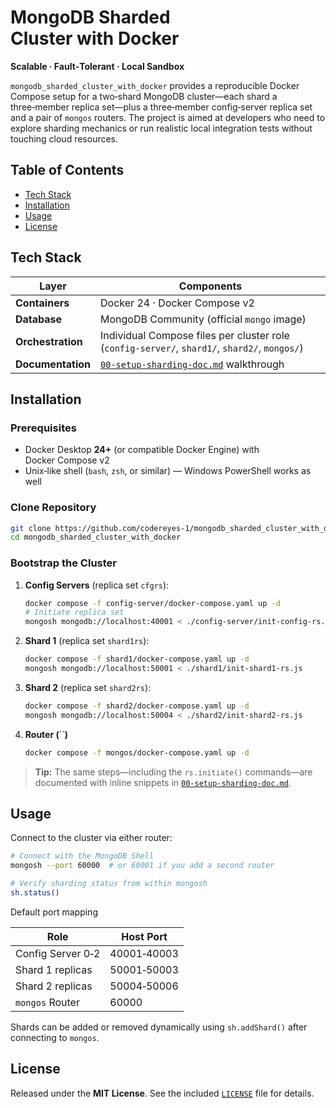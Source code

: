# MongoDB Sharded Cluster with Docker

**Scalable · Fault‑Tolerant · Local Sandbox**

`mongodb_sharded_cluster_with_docker` provides a reproducible Docker Compose setup for a two‑shard MongoDB cluster—each shard a three‑member replica set—plus a three‑member config‑server replica set and a pair of `mongos` routers. The project is aimed at developers who need to explore sharding mechanics or run realistic local integration tests without touching cloud resources.

## Table of Contents

- [Tech Stack](#tech-stack)
- [Installation](#installation)
- [Usage](#usage)
- [License](#license)

## Tech Stack

| Layer             | Components                                                                                    |
| ----------------- | --------------------------------------------------------------------------------------------- |
| **Containers**    | Docker 24 · Docker Compose v2                                                                 |
| **Database**      | MongoDB Community (official `mongo` image)                                                    |
| **Orchestration** | Individual Compose files per cluster role (`config-server/`, `shard1/`, `shard2/`, `mongos/`) |
| **Documentation** | [`00-setup-sharding-doc.md`](00-setup-sharding-doc.md) walkthrough                            |

## Installation

### Prerequisites

- Docker Desktop **24+** (or compatible Docker Engine) with Docker Compose v2
- Unix‑like shell (`bash`, `zsh`, or similar) — Windows PowerShell works as well

### Clone Repository

```bash
git clone https://github.com/codereyes-1/mongodb_sharded_cluster_with_docker.git
cd mongodb_sharded_cluster_with_docker
```

### Bootstrap the Cluster

1. **Config Servers** (replica set `cfgrs`):
   ```bash
   docker compose -f config-server/docker-compose.yaml up -d
   # Initiate replica set
   mongosh mongodb://localhost:40001 < ./config-server/init-config-rs.js   # or follow the manual rs.initiate() in the doc
   ```
2. **Shard 1** (replica set `shard1rs`):
   ```bash
   docker compose -f shard1/docker-compose.yaml up -d
   mongosh mongodb://localhost:50001 < ./shard1/init-shard1-rs.js
   ```
3. **Shard 2** (replica set `shard2rs`):
   ```bash
   docker compose -f shard2/docker-compose.yaml up -d
   mongosh mongodb://localhost:50004 < ./shard2/init-shard2-rs.js
   ```
4. **Router (**``**)**
   ```bash
   docker compose -f mongos/docker-compose.yaml up -d
   ```

> **Tip:** The same steps—including the `rs.initiate()` commands—are documented with inline snippets in [`00-setup-sharding-doc.md`](00-setup-sharding-doc.md).

## Usage

Connect to the cluster via either router:

```bash
# Connect with the MongoDB Shell
mongosh --port 60000  # or 60001 if you add a second router

# Verify sharding status from within mongosh
sh.status()
```

Default port mapping

| Role              | Host Port   |
| ----------------- | ----------- |
| Config Server 0‑2 | 40001‑40003 |
| Shard 1 replicas  | 50001‑50003 |
| Shard 2 replicas  | 50004‑50006 |
| `mongos` Router   | 60000       |

Shards can be added or removed dynamically using `sh.addShard()` after connecting to `mongos`.

## License

Released under the **MIT License**. See the included [`LICENSE`](LICENSE) file for details.

